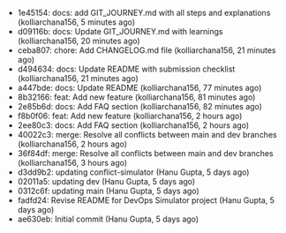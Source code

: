 - 1e45154: docs: add GIT_JOURNEY.md with all steps and explanations (kolliarchana156, 5 minutes ago)
- d09116b: docs: Update GIT_JOURNEY.md with learnings (kolliarchana156, 20 minutes ago)
- ceba807: chore: Add CHANGELOG.md file (kolliarchana156, 21 minutes ago)
- d494634: docs: Update README with submission checklist (kolliarchana156, 21 minutes ago)
- a447bde: docs: Update README (kolliarchana156, 77 minutes ago)
- 8b32166: feat: Add new feature (kolliarchana156, 81 minutes ago)
- 2e85b6d: docs: Add FAQ section (kolliarchana156, 82 minutes ago)
- f8b0f06: feat: Add new feature (kolliarchana156, 2 hours ago)
- 2ee80c3: docs: Add FAQ section (kolliarchana156, 2 hours ago)
- 40022c3: merge: Resolve all conflicts between main and dev branches (kolliarchana156, 2 hours ago)
- 36f84df: merge: Resolve all conflicts between main and dev branches (kolliarchana156, 3 hours ago)
- d3dd9b2: updating conflict-simulator (Hanu Gupta, 5 days ago)
- 02011a5: updating dev (Hanu Gupta, 5 days ago)
- 0312c6f: updating main (Hanu Gupta, 5 days ago)
- fadfd24: Revise README for DevOps Simulator project (Hanu Gupta, 5 days ago)
- ae630eb: Initial commit (Hanu Gupta, 5 days ago)